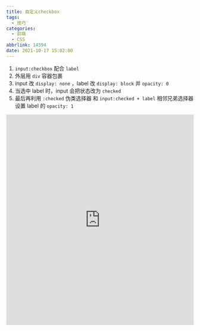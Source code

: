 ```yaml
---
title: 自定义checkbox
tags:
  - 技巧
categories:
  - 前端
  - CSS
abbrlink: 14594
date: 2021-10-17 15:02:00
---
```


1. `input:checkbox` 配合 `label`
2. 外层用 `div` 容器包裹
3. input 改 `display: none` ，label 改 `display: block` 并 `opacity: 0`
4. 当选中 label 时，input 会把状态改为 `checked`
5. 最后再利用 `:checked` 伪类选择器 和 `input:checked + label` 相邻兄弟选择器设置 label 的 `opacity: 1`

<iframe height="564" style="width: 100%;" scrolling="no" title="自定义checkbox" src="https://codepen.io/JingW/embed/jOaVROz?default-tab=css%2Cresult" frameborder="no" loading="lazy" allowtransparency="true" allowfullscreen="true">
  See the Pen <a href="https://codepen.io/JingW/pen/jOaVROz">
  自定义checkbox</a> by JingW (<a href="https://codepen.io/JingW">@JingW</a>)
  on <a href="https://codepen.io">CodePen</a>.
</iframe>